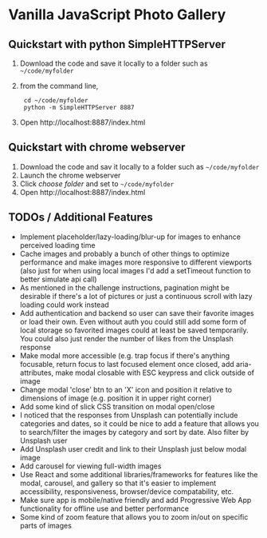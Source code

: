 # Vanilla JavaScript Photo Gallery

## Quickstart with python SimpleHTTPServer
1. Download the code and save it locally to a folder such as `~/code/myfolder`
2. from the command line,

        cd ~/code/myfolder
        python -m SimpleHTTPServer 8887

3. Open http://localhost:8887/index.html

## Quickstart with chrome webserver

1. Download the code and sav it locally to a folder such as `~/code/myfolder`
2. Launch the chrome webserver
3. Click *choose folder* and set to `~/code/myfolder`
4. Open http://localhost:8887/index.html

[cws]: https://chrome.google.com/webstore/detail/web­server­for­chrome/ofhbbkphhbklhfoeikjpcbhemlocgigb?hl=en
[code]:https://drive.google.com/open?id=1S5mLGgLd9JGM1jmlaely0N2vEMGn6x-I

## TODOs / Additional Features

- Implement placeholder/lazy-loading/blur-up for images to enhance perceived loading time
- Cache images and probably a bunch of other things to optimize performance and make images more responsive to different viewports (also just for when using local images I'd add a setTimeout function to better simulate api call)
- As mentioned in the challenge instructions, pagination might be desirable if there's a lot of pictures or just a continuous scroll with lazy loading could work instead
- Add authentication and backend so user can save their favorite images or load their own. Even without auth you could still add some form of local storage so favorited images could at least be saved temporarily. You could also just render the number of likes from the Unsplash response
- Make modal more accessible (e.g. trap focus if there's anything focusable, return focus to last focused element once closed, add aria-attributes, make modal closable with ESC keypress and click outside of image
- Change modal 'close' btn to an 'X' icon and position it relative to dimensions of image (e.g. position it in upper right corner) 
- Add some kind of slick CSS transition on modal open/close
- I noticed that the responses from Unsplash can potentially include categories and dates, so it could be nice to add a feature that allows you to search/filter the images by category and sort by date. Also filter by Unsplash user
- Add Unsplash user credit and link to their Unsplash just below modal image
- Add carousel for viewing full-width images
- Use React and some additional libraries/frameworks for features like the modal, carousel, and gallery so that it's easier to implement accessibility, responsiveness, browser/device compatability, etc. 
- Make sure app is mobile/native friendly and add Progressive Web App functionality for offline use and better performance
- Some kind of zoom feature that allows you to zoom in/out on specific parts of images
